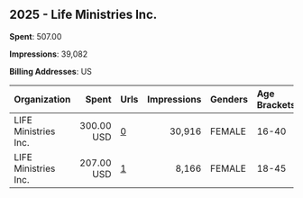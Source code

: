 ## 2025 - Life Ministries Inc. 
**Spent**: 507.00

**Impressions**: 39,082

**Billing Addresses**: US

|Organization|Spent|Urls|Impressions|Genders|Age Brackets|Country Codes|
|:---|---:|:---|---:|:---|:---|:---|
|LIFE Ministries Inc.|300.00 USD|[0](https://www.snap.com/political-ads/asset/329e0bec486950bc68bdcf30583f55a044ee7d94b92621b1c80b611acff231a1?mediaType=mp4)|30,916|FEMALE|16-40|united states|
|LIFE Ministries Inc.|207.00 USD|[1](https://www.snap.com/political-ads/asset/7b43251d3364acf15951dd5e3611d22dd8b8bcb481451dd12fb875f46e1e30e4?mediaType=mp4)|8,166|FEMALE|18-45|united states|
